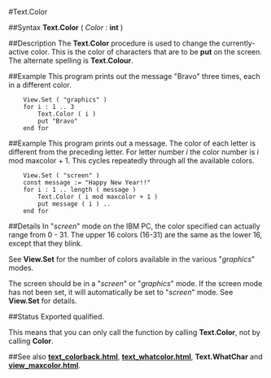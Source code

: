 
#Text.Color

##Syntax
**Text.Color** ( _Color_ : **int** )


##Description
The **Text.Color** procedure is used to change the currently-active color. This is the color of characters that are to be **put** on the screen. The alternate spelling is **Text.Colour**.


##Example
This program prints out the message "Bravo" three times, each in a different color.

        View.Set ( "graphics" )
        for i : 1 .. 3
            Text.Color ( i )
            put "Bravo"
        end for
##Example
This program prints out a message. The color of each letter is different from the preceding letter. For letter number _i_ the color number is _i_ mod maxcolor + 1. This cycles repeatedly through all the available colors.

        View.Set ( "screen" )
        const message := "Happy New Year!!"
        for i : 1 .. length ( message )
            Text.Color ( i mod maxcolor + 1 )
            put message ( i ) ..
        end for
##Details
In "_screen_" mode on the IBM PC, the color specified can actually range from 0 - 31. The upper 16 colors (16-31) are the same as the lower 16, except that they blink.

See **View.Set** for the number of colors available in the various "_graphics_" modes.

The screen should be in a "_screen_" or "_graphics_" mode. If the screen mode has not been set, it will automatically be set to "_screen_" mode. See **View.Set** for details.


##Status
Exported qualified.

This means that you can only call the function by calling **Text.Color**, not by calling **Color**.


##See also
**[text_colorback.html](Text.ColorBack)**, **[text_whatcolor.html](Text.WhatColor)**, **Text.WhatChar** and **[view_maxcolor.html](View.maxcolor)**.

